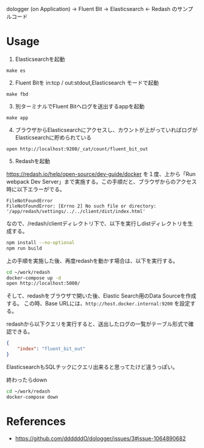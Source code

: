 dologger (on Application) -> Fluent Bit -> Elasticsearch <- Redash のサンプルコード


# Usage

1. Elasticsearchを起動
```console
make es
```

2. Fluent Bitを in:tcp / out:stdout,Elasticsearch モードで起動

```console
make fbd
```

3. 別ターミナルでFluent Bitへログを送出するappを起動

```console
make app
```

4. ブラウザからElasticsearchにアクセスし、カウントが上がっていればログがElasticsearchに貯められている

```console
open http://localhost:9200/_cat/count/fluent_bit_out
```

5. Redashを起動

https://redash.io/help/open-source/dev-guide/docker を１度、上から「Run webpack Dev Server」まで実施する。この手順だと、ブラウザからのアクセス時に以下エラーがでる。

```
FileNotFoundError
FileNotFoundError: [Errno 2] No such file or directory: '/app/redash/settings/../../client/dist/index.html'
```

なので、/redash/clientディレクトリ下で、以下を実行しdistディレクトリを生成する。

```sh
npm install --no-optional
npm run build
```

上の手順を実施した後、再度redashを動かす場合は、以下を実行する。

```sh
cd ~/work/redash
docker-compose up -d
open http://localhost:5000/
```

そして、redashをブラウザで開いた後、Elastic Search用のData Sourceを作成する。
この時、Base URLには、`http://host.docker.internal:9200` を設定する。

redashから以下クエリを実行すると、送出したログの一覧がテーブル形式で確認できる。
```json
{
    "index": "fluent_bit_out"
}
```

ElasticsearchもSQLチックにクエリ出来ると思ってたけど違うっぽい。

終わったらdown
```sh
cd ~/work/redash
docker-compose down
```

# References

- https://github.com/ddddddO/dologger/issues/3#issue-1064890682
